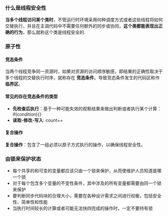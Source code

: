 ### 什么是线程安全性
**当多个线程访问某个类时**，不管运行时环境采用何种调度方式或者这些线程将如何交替执行，并且在主调代码中不需要任何额外的同步或协同，**这个类都能表现出正确的行为**，那么就称这个类是线程安全的.

### 原子性
#### 竞态条件
当两个线程竞争同一资源时，如果对资源的访问顺序敏感，即结果的正确性取决于多个线程的交替执行时序，就称存在 **竞态条件**。导致竞态条件发生的代码区称作 **临界区**。

#### 常见的存在竞态条件的类型
- **先检查后执行**：基于一种可能失效的观察结果来做出判断或者执行某个计算：if(condition){}
- **读取-修改-写入**: count++

#### 复合操作
**复合操作**：包含了一组必须以原子方式执行的操作，以确保线程安全性。

### 由锁来保护状态
- 每个共享的和可变的变量都应该只由一个锁来保护，从而使维护人员知道是哪一个锁
- 对于每个包含多个变量的不变性条件，其中涉及的所有变量都需要由同一个锁来保护
- 要判断同步代码块的合理大小，需要在各种设计需求之间进行权衡，包括安全性、简单性和性能
- 当执行时间较长的计算或者可能无法快四完成的操作时，一定不要持有锁

